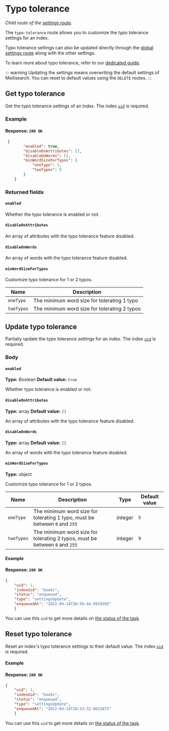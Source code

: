 # Typo tolerance

_Child route of the [settings route](/reference/api/settings.md)._

The `typo-tolerance` route allows you to customize the typo tolerance settings for an index.

Typo tolerance settings can also be updated directly through the [global settings route](/reference/api/settings.md#update-settings) along with the other settings.

To learn more about typo tolerance, refer to our [dedicated guide](/learn/configuration/typo_tolerance.md).

::: warning
Updating the settings means overwriting the default settings of Meilisearch. You can reset to default values using the `DELETE` routes.
:::

## Get typo tolerance

<RouteHighlighter method="GET" route="/indexes/{index_uid}/settings/typo-tolerance"/>

Get the typo tolerance settings of an index. The index [`uid`](/learn/core_concepts/indexes.md#index-uid) is required.

### Example

<CodeSamples id="get_typo_tolerance" />

#### Response: `200 OK`

```json
 {
        "enabled": true,
        "disableOnAttributes": [],
        "disableOnWords": [],
        "minWordSizeForTypos": {
            "oneTypo": 5,
            "twoTypos": 9
        }
    }
```

### Returned fields

#### `enabled`

Whether the typo tolerance is enabled or not.

#### `disableOnAttributes`

An array of attributes with the typo tolerance feature disabled.

#### `disableOnWords`

An array of words with the typo tolerance feature disabled.

#### `minWordSizeForTypos`

Customize typo tolerance for 1 or 2 typos.

| Name       | Description                                  |
|------------|----------------------------------------------|
| `oneTypo`  | The minimum word size for tolerating 1 typo  |
| `twoTypos` | The minimum word size for tolerating 2 typos |

## Update typo tolerance

<RouteHighlighter method="POST" route="/indexes/{index_uid}/settings/typo-tolerance"/>

Partially update the typo tolerance settings for an index. The index [`uid`](/learn/core_concepts/indexes.md#index-uid) is required.

### Body

#### `enabled`

**Type:** Boolean
**Default value:** `true`

Whether typo tolerance is enabled or not.

#### `disableOnAttributes`

**Type:** array
**Default value:** `[]`

An array of attributes with the typo tolerance feature disabled.

#### `disableOnWords`

**Type:** array
**Default value:** `[]`

An array of words with the typo tolerance feature disabled.

#### `minWordSizeForTypos`

**Type:** object

Customize typo tolerance for 1 or 2 typos.

| Name       | Description                                                                   | Type    | Default value |
|------------|-------------------------------------------------------------------------------|---------|---------------|
| `oneTypo`  | The minimum word size for tolerating 1 typo, must be between `0` and `255`    | integer | `5`           |
| `twoTypos` | The minimum word size for tolerating 2 typos, must be between `0` and `255`   | integer | `9`           |

#### Example

<CodeSamples id="update_typo_tolerance" />

#### Response: `200 OK`

```json
{
    "uid": 1,
    "indexUid": "books",
    "status": "enqueued",
    "type": "settingsUpdate",
    "enqueuedAt": "2022-04-14T20:56:44.991039Z"
    }

```

You can use this `uid` to get more details on [the status of the task](/reference/api/tasks.md#get-task).

## Reset typo tolerance

Reset an index's typo tolerance settings to their default value. The index [`uid`](/learn/core_concepts/indexes.md#index-uid) is required.

#### Example

<CodeSamples id="reset_typo_tolerance" />

#### Response: `200 OK`

```json
{
    "uid": 1,
    "indexUid": "books",
    "status": "enqueued",
    "type": "settingsUpdate",
    "enqueuedAt": "2022-04-14T20:53:32.863107Z"
    }
```

You can use this `uid` to get more details on [the status of the task](/reference/api/tasks.md#get-task).
